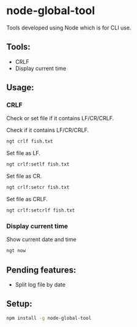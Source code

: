 # node-global-tool
Tools developed using Node which is for CLI use.

## Tools:
- CRLF
- Display current time

## Usage:
### CRLF
Check or set file if it contains LF/CR/CRLF.

Check if it contains LF/CR/CRLF.
```sh
ngt crlf fish.txt
```

Set file as LF.
```sh
ngt crlf:setlf fish.txt
```

Set file as CR.
```sh
ngt crlf:setcr fish.txt
```

Set file as CRLF.
```sh
ngt crlf:setcrlf fish.txt
```
### Display current time
Show current date and time
```sh
ngt now
```

## Pending features:
- Split log file by date

## Setup:
```sh
npm install -g node-global-tool
```